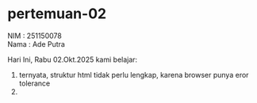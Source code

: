 # pertemuan-02
NIM : 251150078<br>
Nama : Ade Putra<br>

Hari Ini, Rabu 02.Okt.2025 kami belajar:<br>
1) ternyata, struktur html tidak perlu lengkap, karena browser punya eror tolerance<br>
2)